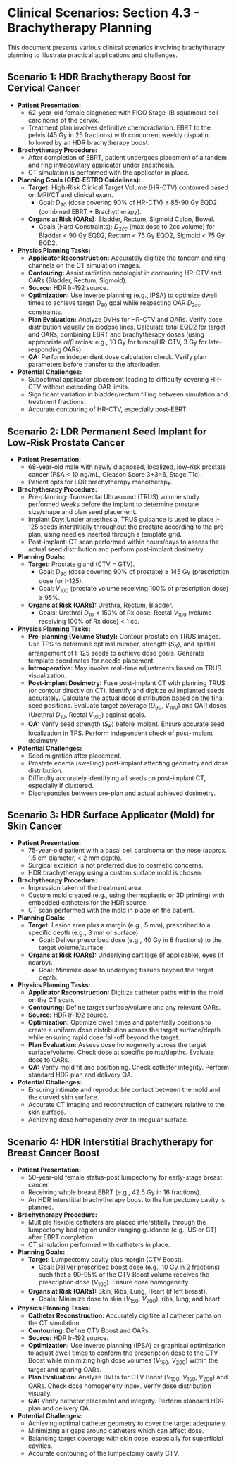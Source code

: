 # Clinical Scenarios: Section 4.3 - Brachytherapy Planning

This document presents various clinical scenarios involving brachytherapy planning to illustrate practical applications and challenges.

## Scenario 1: HDR Brachytherapy Boost for Cervical Cancer

*   **Patient Presentation:**
    *   62-year-old female diagnosed with FIGO Stage IIB squamous cell carcinoma of the cervix.
    *   Treatment plan involves definitive chemoradiation: EBRT to the pelvis (45 Gy in 25 fractions) with concurrent weekly cisplatin, followed by an HDR brachytherapy boost.
*   **Brachytherapy Procedure:**
    *   After completion of EBRT, patient undergoes placement of a tandem and ring intracavitary applicator under anesthesia.
    *   CT simulation is performed with the applicator in place.
*   **Planning Goals (GEC-ESTRO Guidelines):**
    *   **Target:** High-Risk Clinical Target Volume (HR-CTV) contoured based on MRI/CT and clinical exam.
        *   Goal: $D_{90}$ (dose covering 90% of HR-CTV) $\ge$ 85-90 Gy EQD2 (combined EBRT + Brachytherapy).
    *   **Organs at Risk (OARs):** Bladder, Rectum, Sigmoid Colon, Bowel.
        *   Goals (Hard Constraints): $D_{2cc}$ (max dose to 2cc volume) for Bladder < 90 Gy EQD2, Rectum < 75 Gy EQD2, Sigmoid < 75 Gy EQD2.
*   **Physics Planning Tasks:**
    *   **Applicator Reconstruction:** Accurately digitize the tandem and ring channels on the CT simulation images.
    *   **Contouring:** Assist radiation oncologist in contouring HR-CTV and OARs (Bladder, Rectum, Sigmoid).
    *   **Source:** HDR Ir-192 source.
    *   **Optimization:** Use inverse planning (e.g., IPSA) to optimize dwell times to achieve target $D_{90}$ goal while respecting OAR $D_{2cc}$ constraints.
    *   **Plan Evaluation:** Analyze DVHs for HR-CTV and OARs. Verify dose distribution visually on isodose lines. Calculate total EQD2 for target and OARs, combining EBRT and brachytherapy doses (using appropriate $\alpha/\beta$ ratios: e.g., 10 Gy for tumor/HR-CTV, 3 Gy for late-responding OARs).
    *   **QA:** Perform independent dose calculation check. Verify plan parameters before transfer to the afterloader.
*   **Potential Challenges:**
    *   Suboptimal applicator placement leading to difficulty covering HR-CTV without exceeding OAR limits.
    *   Significant variation in bladder/rectum filling between simulation and treatment fractions.
    *   Accurate contouring of HR-CTV, especially post-EBRT.

## Scenario 2: LDR Permanent Seed Implant for Low-Risk Prostate Cancer

*   **Patient Presentation:**
    *   68-year-old male with newly diagnosed, localized, low-risk prostate cancer (PSA < 10 ng/mL, Gleason Score 3+3=6, Stage T1c).
    *   Patient opts for LDR brachytherapy monotherapy.
*   **Brachytherapy Procedure:**
    *   Pre-planning: Transrectal Ultrasound (TRUS) volume study performed weeks before the implant to determine prostate size/shape and plan seed placement.
    *   Implant Day: Under anesthesia, TRUS guidance is used to place I-125 seeds interstitially throughout the prostate according to the pre-plan, using needles inserted through a template grid.
    *   Post-implant: CT scan performed within hours/days to assess the actual seed distribution and perform post-implant dosimetry.
*   **Planning Goals:**
    *   **Target:** Prostate gland (CTV = GTV).
        *   Goal: $D_{90}$ (dose covering 90% of prostate) $\ge$ 145 Gy (prescription dose for I-125).
        *   Goal: $V_{100}$ (prostate volume receiving 100% of prescription dose) $\ge$ 95%.
    *   **Organs at Risk (OARs):** Urethra, Rectum, Bladder.
        *   Goals: Urethral $D_{10}$ < 150% of Rx dose; Rectal $V_{100}$ (volume receiving 100% of Rx dose) < 1 cc.
*   **Physics Planning Tasks:**
    *   **Pre-planning (Volume Study):** Contour prostate on TRUS images. Use TPS to determine optimal number, strength ($S_K$), and spatial arrangement of I-125 seeds to achieve dose goals. Generate template coordinates for needle placement.
    *   **Intraoperative:** May involve real-time adjustments based on TRUS visualization.
    *   **Post-implant Dosimetry:** Fuse post-implant CT with planning TRUS (or contour directly on CT). Identify and digitize *all* implanted seeds accurately. Calculate the actual dose distribution based on the final seed positions. Evaluate target coverage ($D_{90}$, $V_{100}$) and OAR doses (Urethral $D_{10}$, Rectal $V_{100}$) against goals.
    *   **QA:** Verify seed strength ($S_K$) before implant. Ensure accurate seed localization in TPS. Perform independent check of post-implant dosimetry.
*   **Potential Challenges:**
    *   Seed migration after placement.
    *   Prostate edema (swelling) post-implant affecting geometry and dose distribution.
    *   Difficulty accurately identifying all seeds on post-implant CT, especially if clustered.
    *   Discrepancies between pre-plan and actual achieved dosimetry.

## Scenario 3: HDR Surface Applicator (Mold) for Skin Cancer

*   **Patient Presentation:**
    *   75-year-old patient with a basal cell carcinoma on the nose (approx. 1.5 cm diameter, < 2 mm depth).
    *   Surgical excision is not preferred due to cosmetic concerns.
    *   HDR brachytherapy using a custom surface mold is chosen.
*   **Brachytherapy Procedure:**
    *   Impression taken of the treatment area.
    *   Custom mold created (e.g., using thermoplastic or 3D printing) with embedded catheters for the HDR source.
    *   CT scan performed with the mold in place on the patient.
*   **Planning Goals:**
    *   **Target:** Lesion area plus a margin (e.g., 5 mm), prescribed to a specific depth (e.g., 3 mm or surface).
        *   Goal: Deliver prescribed dose (e.g., 40 Gy in 8 fractions) to the target volume/surface.
    *   **Organs at Risk (OARs):** Underlying cartilage (if applicable), eyes (if nearby).
        *   Goal: Minimize dose to underlying tissues beyond the target depth.
*   **Physics Planning Tasks:**
    *   **Applicator Reconstruction:** Digitize catheter paths within the mold on the CT scan.
    *   **Contouring:** Define target surface/volume and any relevant OARs.
    *   **Source:** HDR Ir-192 source.
    *   **Optimization:** Optimize dwell times and potentially positions to create a uniform dose distribution across the target surface/depth while ensuring rapid dose fall-off beyond the target.
    *   **Plan Evaluation:** Assess dose homogeneity across the target surface/volume. Check dose at specific points/depths. Evaluate dose to OARs.
    *   **QA:** Verify mold fit and positioning. Check catheter integrity. Perform standard HDR plan and delivery QA.
*   **Potential Challenges:**
    *   Ensuring intimate and reproducible contact between the mold and the curved skin surface.
    *   Accurate CT imaging and reconstruction of catheters relative to the skin surface.
    *   Achieving dose homogeneity over an irregular surface.

## Scenario 4: HDR Interstitial Brachytherapy for Breast Cancer Boost

*   **Patient Presentation:**
    *   50-year-old female status-post lumpectomy for early-stage breast cancer.
    *   Receiving whole breast EBRT (e.g., 42.5 Gy in 16 fractions).
    *   An HDR interstitial brachytherapy boost to the lumpectomy cavity is planned.
*   **Brachytherapy Procedure:**
    *   Multiple flexible catheters are placed interstitially through the lumpectomy bed region under imaging guidance (e.g., US or CT) after EBRT completion.
    *   CT simulation performed with catheters in place.
*   **Planning Goals:**
    *   **Target:** Lumpectomy cavity plus margin (CTV Boost).
        *   Goal: Deliver prescribed boost dose (e.g., 10 Gy in 2 fractions) such that $\ge$ 90-95% of the CTV Boost volume receives the prescription dose ($V_{100}$). Ensure dose homogeneity.
    *   **Organs at Risk (OARs):** Skin, Ribs, Lung, Heart (if left breast).
        *   Goals: Minimize dose to skin ($V_{150}$, $V_{200}$), ribs, lung, and heart.
*   **Physics Planning Tasks:**
    *   **Catheter Reconstruction:** Accurately digitize all catheter paths on the CT simulation.
    *   **Contouring:** Define CTV Boost and OARs.
    *   **Source:** HDR Ir-192 source.
    *   **Optimization:** Use inverse planning (IPSA) or graphical optimization to adjust dwell times to conform the prescription dose to the CTV Boost while minimizing high dose volumes ($V_{150}$, $V_{200}$) within the target and sparing OARs.
    *   **Plan Evaluation:** Analyze DVHs for CTV Boost ($V_{100}$, $V_{150}$, $V_{200}$) and OARs. Check dose homogeneity index. Verify dose distribution visually.
    *   **QA:** Verify catheter placement and integrity. Perform standard HDR plan and delivery QA.
*   **Potential Challenges:**
    *   Achieving optimal catheter geometry to cover the target adequately.
    *   Minimizing air gaps around catheters which can affect dose.
    *   Balancing target coverage with skin dose, especially for superficial cavities.
    *   Accurate contouring of the lumpectomy cavity CTV.


